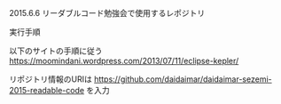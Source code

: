 2015.6.6 リーダブルコード勉強会で使用するレポジトリ

実行手順

以下のサイトの手順に従う
https://moomindani.wordpress.com/2013/07/11/eclipse-kepler/

リポジトリ情報のURIは
https://github.com/daidaimar/daidaimar-sezemi-2015-readable-code
を入力
